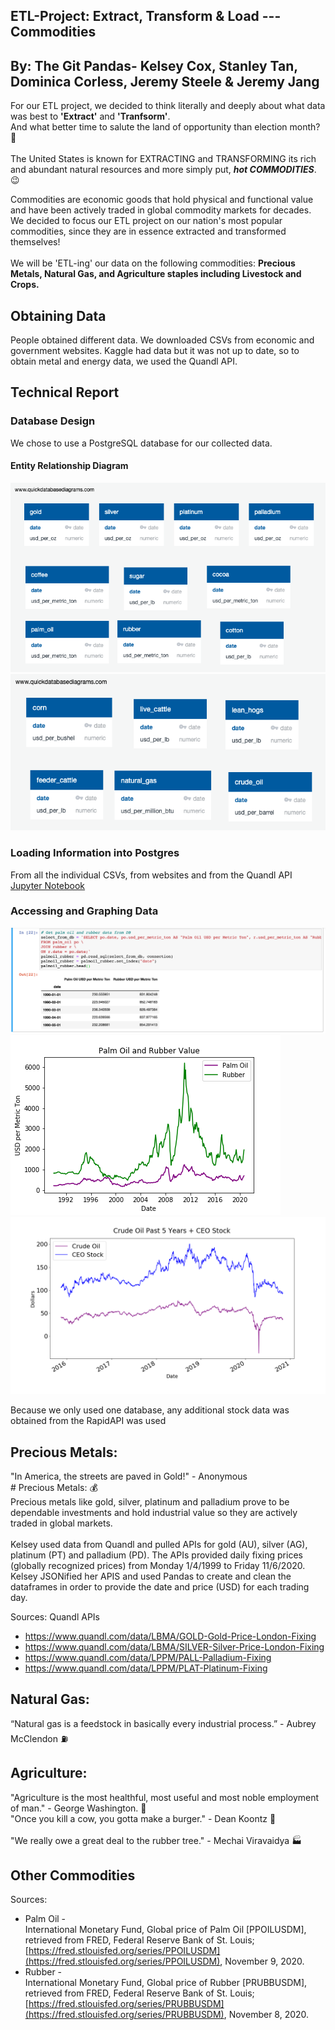 ## ETL-Project: Extract, Transform & Load --- Commodities
## By: The Git Pandas- Kelsey Cox, Stanley Tan, Dominica Corless, Jeremy Steele & Jeremy Jang

For our ETL project, we decided to think literally and deeply about what data was best to **'Extract'** and **'Tranfsorm'**.
<br>And what better time to salute the land of opportunity than election month? :metal: </br>
<br>The United States is known for EXTRACTING and TRANSFORMING its rich and abundant natural resources and more simply put, ***hot COMMODITIES***. :wink:</br>

Commodities are economic goods that hold physical and functional value and have been actively traded in global commodity markets for decades.
<br>We decided to focus our ETL project on our nation's most popular commodities, since they are in essence extracted and transformed themselves!</br>
<br>We will be 'ETL-ing' our data on the following commodities: **Precious Metals, Natural Gas, and Agriculture staples including Livestock and Crops.**</br>

## Obtaining Data 

People obtained different data. We downloaded CSVs from economic and government websites.  Kaggle had data but it was not up to date, so to obtain metal and energy data, we used the Quandl API. 

## Technical Report

### Database Design

We chose to use a PostgreSQL database for our collected data.

#### Entity Relationship Diagram
![ERD part 1](images/commodities_db_ERD_part1.png)
![ERD part 2](images/commodities_db_ERD_part2.png)

### Loading Information into Postgres

From all the individual CSVs, from websites and from the Quandl API [Jupyter Notebook](https://github.com/improvbutterfly/ETL-Project-Commodities/blob/main/database/Database_Insertion.ipynb)


### Accessing and Graphing Data

![Reading from the database](images/database_read_palmoil_rubber.png)
![Plotting Rubber and Palm Oil](images/palmoil_rubber.png)
![Plotting Crude Oil and Stocks](images/Crude_oil_vs_ceo.png)

Because we only used one database, any additional stock data was obtained from the RapidAPI was used

## Precious Metals:
"In America, the streets are paved in Gold!" - Anonymous
<br># Precious Metals: :moneybag:
<br>Precious metals like gold, silver, platinum and palladium prove to be dependable investments and hold industrial value so they are actively traded in global markets.</br>
<br>Kelsey used data from Quandl and pulled APIs for gold (AU), silver (AG), platinum (PT) and palladium (PD). The APIs provided daily fixing prices (globally recognized prices) from Monday 1/4/1999 to Friday 11/6/2020. Kelsey JSONified her APIS and used Pandas to create and clean the dataframes in order to provide the date and price (USD) for each trading day.</br> 

Sources: Quandl APIs
* https://www.quandl.com/data/LBMA/GOLD-Gold-Price-London-Fixing
* https://www.quandl.com/data/LBMA/SILVER-Silver-Price-London-Fixing
* https://www.quandl.com/data/LPPM/PALL-Palladium-Fixing
* https://www.quandl.com/data/LPPM/PLAT-Platinum-Fixing


## Natural Gas:
“Natural gas is a feedstock in basically every industrial process.” - Aubrey McClendon :fuelpump:

## Agriculture:
"Agriculture is the most healthful, most useful and most noble employment of man." - George Washington. :corn:
<br>"Once you kill a cow, you gotta make a burger." - Dean Koontz :cow2: </br> 
<br>"We really owe a great deal to the rubber tree." - Mechai Viravaidya  :factory: </br>

## Other Commodities

Sources:
* Palm Oil -
<br>International Monetary Fund, Global price of Palm Oil [PPOILUSDM], retrieved from FRED, Federal Reserve Bank of St. Louis; [https://fred.stlouisfed.org/series/PPOILUSDM](https://fred.stlouisfed.org/series/PPOILUSDM), November 9, 2020.
* Rubber -
<br>International Monetary Fund, Global price of Rubber [PRUBBUSDM], retrieved from FRED, Federal Reserve Bank of St. Louis; [https://fred.stlouisfed.org/series/PRUBBUSDM](https://fred.stlouisfed.org/series/PRUBBUSDM), November 8, 2020.

